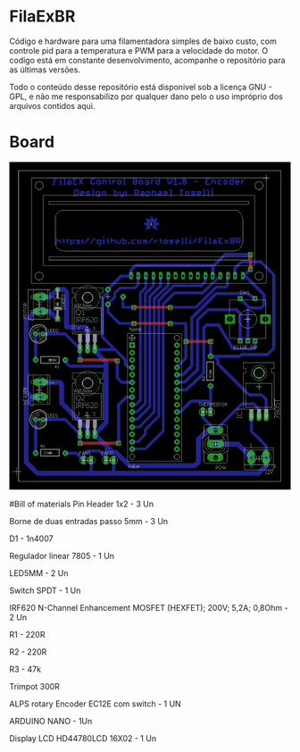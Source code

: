 # FilaExBR


Código e hardware para uma filamentadora simples de baixo custo, com controle pid para a temperatura e PWM para a velocidade do motor.
O codigo está em constante desenvolvimento, acompanhe o repositório para as últimas versões.

Todo o conteúdo desse repositório está disponivel sob a licença GNU - GPL, e não me responsabilizo por qualquer dano pelo o uso impróprio dos arquivos contidos aqui.

# Board 

![FilaExBR](/Board/filaex.png?raw=true "FilaExBR")

#Bill of materials
Pin Header 1x2 - 3 Un

Borne de duas entradas passo 5mm - 3 Un

D1 - 1n4007
 
Regulador linear 7805 - 1 Un

LED5MM - 2 Un
                                                        
Switch SPDT - 1 Un

IRF620 N-Channel Enhancement MOSFET (HEXFET); 200V; 5,2A; 0,8Ohm  - 2 Un
                              
R1 - 220R

R2 - 220R

R3 - 47k

Trimpot 300R

ALPS rotary Encoder EC12E com switch - 1 UN
                                                                             
ARDUINO NANO - 1Un

Display LCD HD44780LCD 16X02 - 1 Un
                                                 